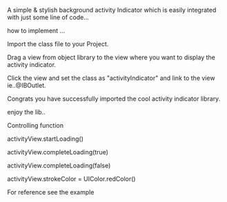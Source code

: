 A simple & stylish background activity Indicator which is easily integrated with just some line of code... 

how to implement ... 

Import the class file to your Project. 

Drag a view from object library to the view where you want to display the activity indicator.

Click the view and set the class as "activityIndicator" and link to the view ie..@IBOutlet.

Congrats you have successfully imported the cool activity indicator library. 

enjoy the lib..

Controlling function 

activityView.startLoading()

activityView.completeLoading(true) 

activityView.completeLoading(false)

activityView.strokeColor = UIColor.redColor()


For reference see the example

